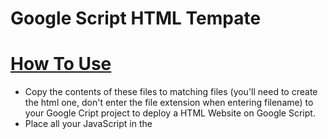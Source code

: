 # Google Script HTML Tempate

# [How To Use](https://gist.github.com/sapphirescarlett/fcd8097b766910798cc71942492d7e61)
- Copy the contents of these files to matching files (you'll need to create the html one, don't enter the file extension when entering filename) to your Google Cript project to deploy a HTML Website on Google Script.
- Place all your JavaScript in the <script> tag in the index.html file.
- Place all your CSS in the <style> tag in the index.html file.
- Follow  the instructions on the commented lines in Code.gs 
  
  
# License

The Unlicense. Read more [here](https://unlicense.org/)
